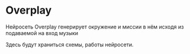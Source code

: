 # Overplay

Нейросеть Overplay генерирует окружение и миссии в нём исходя из подаваемой на вход музыки

Здесь будут храниться схемы, работы нейросети.

